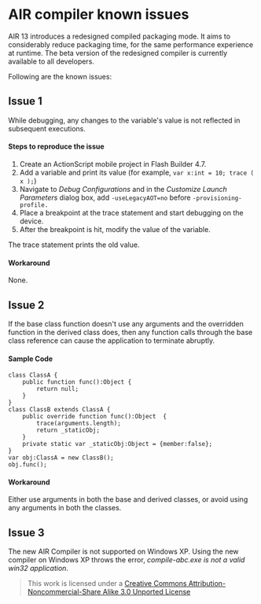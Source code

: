 # AIR compiler known issues

AIR 13 introduces a redesigned compiled packaging mode. It aims to considerably
reduce packaging time, for the same performance experience at runtime. The beta
version of the redesigned compiler is currently available to all developers.

Following are the known issues:

## Issue 1

While debugging, any changes to the variable's value is not reflected in
subsequent executions.

#### Steps to reproduce the issue

1.  Create an ActionScript mobile project in Flash Builder 4.7.
2.  Add a variable and print its value (for example,
    `var x:int = 10; trace ( x );`)
3.  Navigate to _Debug Configurations_ and in the _Customize Launch Parameters_
    dialog box, add `-useLegacyAOT=no` before `-provisioning-profile.`
4.  Place a breakpoint at the trace statement and start debugging on the device.
5.  After the breakpoint is hit, modify the value of the variable.

The trace statement prints the old value.

#### Workaround

None.

## Issue 2

If the base class function doesn't use any arguments and the overridden function
in the derived class does, then any function calls through the base class
reference can cause the application to terminate abruptly.

#### Sample Code

    class ClassA {
        public function func():Object {
            return null;
        }
    }
    class ClassB extends ClassA {
        public override function func():Object  {
            trace(arguments.length);
            return _staticObj;
        }
        private static var _staticObj:Object = {member:false};
    }
    var obj:ClassA = new ClassB();
    obj.func();

#### Workaround

Either use arguments in both the base and derived classes, or avoid using any
arguments in both the classes.

## Issue 3

The new AIR Compiler is not supported on Windows XP. Using the new compiler on
Windows XP throws the error, _compile-abc.exe is not a valid win32 application_.

> This work is licensed under a
> [Creative Commons Attribution-Noncommercial-Share Alike 3.0 Unported License](https://creativecommons.org/licenses/by-nc-sa/3.0/)
